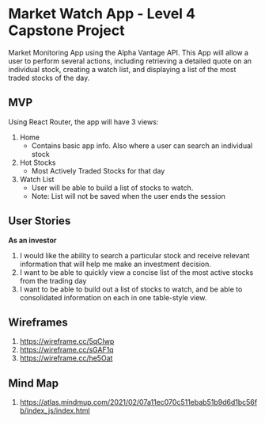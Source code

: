 # Market Watch App - Level 4 Capstone Project

Market Monitoring App using the Alpha Vantage API.  This App will allow a user to perform several actions, including retrieving a detailed quote on an individual stock, creating a watch list, and displaying a list of the most traded stocks of the day.

## MVP

Using React Router, the app will have 3 views: 
1. Home 
    - Contains basic app info.  Also where a user can search an individual stock
2. Hot Stocks 
    - Most Actively Traded Stocks for that day
3. Watch List 
    - User will be able to build a list of stocks to watch.
    - Note: List will not be saved when the user ends the session

## User Stories
**As an investor**
1. I would like the ability to search a particular stock and receive relevant information that will help me make an investment decision.
2. I want to be able to quickly view a concise list of the most active stocks from the trading day
3. I want to be able to build out a list of stocks to watch, and be able to consolidated information on each in one table-style view.

## Wireframes
1. https://wireframe.cc/5qCIwp
2. https://wireframe.cc/sGAF1q
3. https://wireframe.cc/he5Oat

## Mind Map
1. https://atlas.mindmup.com/2021/02/07a11ec070c511ebab51b9d6d1bc56fb/index_js/index.html


